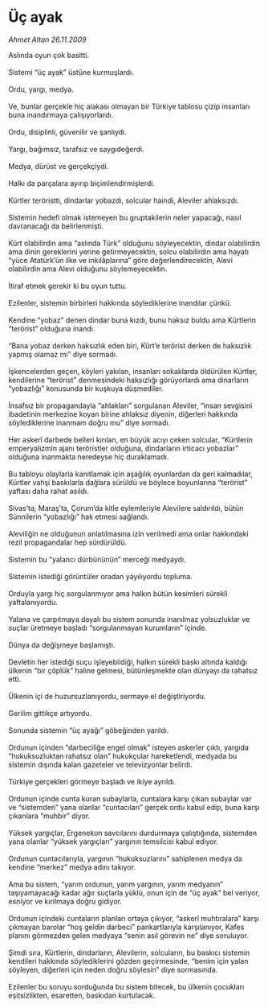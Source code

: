 # Üç ayak

*Ahmet Altan 26.11.2009*

<div class="taraf_structure_2col_1zq">
<div class="margen_n">



 <p>Aslında oyun çok basitti. <br/><br/>Sistemi “üç ayak” üstüne kurmuşlardı. <br/><br/>Ordu, yargı, medya. <br/><br/>Ve, bunlar gerçekle hiç alakası olmayan bir Türkiye tablosu çizip insanları buna inandırmaya çalışıyorlardı. <br/><br/>Ordu, disiplinli, güvenilir ve şanlıydı. <br/><br/>Yargı, bağımsız, tarafsız ve saygıdeğerdi. <br/><br/>Medya, dürüst ve gerçekçiydi. <br/><br/>Halkı da parçalara ayırıp biçimlendirmişlerdi. <br/><br/>Kürtler teröristti, dindarlar yobazdı, solcular haindi, Aleviler ahlaksızdı. <br/><br/>Sistemin hedefi olmak istemeyen bu gruptakilerin neler yapacağı, nasıl davranacağı da belirlenmişti. <br/><br/>Kürt olabilirdin ama “aslında Türk” olduğunu söyleyecektin, dindar olabilirdin ama dinin gereklerini yerine getirmeyecektin, solcu olabilirdin ama hayatı “yüce Atatürk’ün ilke ve inkılâplarına” göre değerlendirecektin, Alevi olabilirdin ama Alevi olduğunu söylemeyecektin. <br/><br/>İtiraf etmek gerekir ki bu oyun tuttu. <br/><br/>Ezilenler, sistemin birbirleri hakkında söylediklerine inandılar çünkü. <br/><br/>Kendine “yobaz” denen dindar buna kızdı, bunu haksız buldu ama Kürtlerin “terörist” olduğuna inandı. <br/><br/>“Bana yobaz derken haksızlık eden biri, Kürt’e terörist derken de haksızlık yapmış olamaz mı” diye sormadı. <br/><br/>İşkencelerden geçen, köyleri yakılan, insanları sokaklarda öldürülen Kürtler, kendilerine “terörist” denmesindeki haksızlığı görüyorlardı ama dinarların “yobazlığı” konusunda bir kuşkuya düşmediler. <br/><br/>İnsafsız bir propagandayla “ahlakları” sorgulanan Aleviler, “insan sevgisini ibadetinin merkezine koyan birine ahlaksız diyenin, diğerleri hakkında söylediklerine inanmam doğru mu” diye sormadı. <br/><br/>Her askerî darbede belleri kırılan, en büyük acıyı çeken solcular, “Kürtlerin emperyalizmin ajanı teröristler olduğuna, dindarların irticacı yobazlar” olduğuna inanmakta neredeyse hiç duraklamadı. <br/><br/>Bu tabloyu olaylarla kanıtlamak için aşağılık oyunlardan da geri kalmadılar, Kürtler vahşi baskılarla dağlara sürüldü ve böylece boyunlarına “terörist” yaftası daha rahat asıldı. <br/><br/>Sivas’ta, Maraş’ta, Çorum’da kitle eylemleriyle Alevilere saldırıldı, bütün Sünnilerin “yobazlığı” hak etmesi sağlandı. <br/><br/>Aleviliğin ne olduğunun anlatılmasına izin verilmedi ama onlar hakkındaki rezil propagandalar hep sürdürüldü. <br/><br/>Sistemin bu “yalancı dürbününün” merceği medyaydı. <br/><br/>Sistemin istediği görüntüler oradan yayılıyordu topluma. <br/><br/>Orduyla yargı hiç sorgulanmıyor ama halkın bütün kesimleri sürekli yaftalanıyordu. <br/><br/>Yalana ve çarpıtmaya dayalı bu sistem sonunda inanılmaz yolsuzluklar ve suçlar üretmeye başladı “sorgulanmayan kurumların” içinde. <br/><br/>Dünya da değişmeye başlamıştı. <br/><br/>Devletin her istediği suçu işleyebildiği, halkın sürekli baskı altında kaldığı ülkenin “bir çöplük” haline gelmesi, bütünleşmekte olan dünyayı da rahatsız etti. <br/><br/>Ülkenin içi de huzursuzlanıyordu, sermaye el değiştiriyordu. <br/><br/>Gerilim gittikçe artıyordu. <br/><br/>Sonunda sistemin “üç ayağı” göbeğinden yarıldı. <br/><br/>Ordunun içinden “darbeciliğe engel olmak” isteyen askerler çıktı, yargıda “hukuksuzluktan rahatsız olan” hukukçular hareketlendi, medyada bu sistemin dışında kalan gazeteler ve televizyonlar belirdi. <br/><br/>Türkiye gerçekleri görmeye başladı ve ikiye ayrıldı. <br/><br/>Ordunun içinde cunta kuran subaylarla, cuntalara karşı çıkan subaylar var ve “sistemden” yana olanlar “cuntacıları” gerçek ordu kabul edip, buna karşı çıkanlara “muhbir” diyor. <br/><br/>Yüksek yargıçlar, Ergenekon savcılarını durdurmaya çalıştığında, sistemden yana olanlar “yüksek yargıçları” yargının temsilcisi kabul ediyor. <br/><br/>Ordunun cuntacılarıyla, yargının “hukuksuzlarını” sahiplenen medya da kendine “merkez” medya adını takıyor. <br/><br/>Ama bu sistem, “yarım ordunun, yarım yargının, yarım medyanın” taşıyamayacağı kadar ağır suçlarla yüklü, onun için de “üç ayak” bel veriyor, esniyor ve kırılmaya doğru gidiyor. <br/><br/>Ordunun içindeki cuntaların planları ortaya çıkıyor, “askerî muhtıralara” karşı çıkmayan barolar “hoş geldin darbeci” pankartlarıyla karşılanıyor, Kafes planını görmezden gelen medyaya “senin asıl görevin ne” diye soruluyor. <br/><br/>Şimdi sıra, Kürtlerin, dindarların, Alevilerin, solcuların, bu baskıcı sistemin kendileri hakkında söylediklerini gözden geçirmesinde, “benim için yalan söyleyen, diğerleri için neden doğru söylesin” diye sormasında. <br/><br/>Ezilenler bu soruyu sorduğunda bu sistem bitecek, bu ülkenin çocukları eşitsizlikten, esaretten, baskıdan kurtulacak.</p>
<br/>
<br/>
<br/>



<br/>


<div id="taraf_not">
</div>

</div>


</div>
